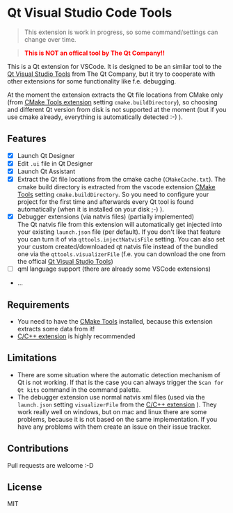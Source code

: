 # Qt Visual Studio Code Tools

> This extension is work in progress, so some command/settings can change over time.

> <span style="color:red; font-weight:bold;">This is NOT an offical tool by The Qt Company!!</span>

This is a Qt extension for VSCode. It is designed to be an similar tool to the [Qt Visual Studio Tools](https://marketplace.visualstudio.com/items?itemName=TheQtCompany.QtVisualStudioTools-19123) from The Qt Company, but it try to cooperate with other extensions for some functionality like f.e. debugging.

At the moment the extension extracts the Qt file locations from CMake only (from [CMake Tools extension](https://marketplace.visualstudio.com/items?itemName=ms-vscode.cmake-tools) setting `cmake.buildDirectory`), so choosing and different Qt version from disk is not supported at the moment (but if you use cmake already, everything is automatically detected :-) ).

## Features
* [x] Launch Qt Designer
* [x] Edit `.ui` file in Qt Designer
* [x] Launch Qt Assistant
* [x] Extract the Qt file locations from the cmake cache (`CMakeCache.txt`). The cmake build directory is extracted from the vscode extension [CMake Tools](https://marketplace.visualstudio.com/items?itemName=ms-vscode.cmake-tools) setting `cmake.buildDirectory`. 
  So you need to configure your project for the first time and afterwards every Qt tool is found automatically (when it is installed on your disk ;-) ).
* [x] Debugger extensions (via natvis files) (partially implemented)<br>
  The Qt natvis file from this extension will automatically get injected into your existing `launch.json` file (per default). If you don't like that feature you can turn it of via `qttools.injectNatvisFile` setting.
  You can also set your custom created/downloaded qt natvis file instead of the bundled one via the `qttools.visualizerFile` (f.e. you can download the one from the offical [Qt Visual Studio Tools](https://code.qt.io/cgit/qt-labs/vstools.git/tree/src/qtvstools/qt5.natvis.xml))
* [ ] qml language support (there are already some VSCode extensions)
* ...

## Requirements
* You need to have the [CMake Tools](https://marketplace.visualstudio.com/items?itemName=ms-vscode.cmake-tools) installed, because this extension extracts some data from it!
* [C/C++ extension](https://marketplace.visualstudio.com/items?itemName=ms-vscode.cpptools) is highly recommended

## Limitations
* There are some situation where the automatic detection mechanism of Qt is not working. If that is the case you can always trigger the `Scan for Qt kits` command in the command palette.
* The debugger extension use normal natvis xml files (used via the `launch.json` setting `visualizerFile` from the [C/C++ extension](https://marketplace.visualstudio.com/items?itemName=ms-vscode.cpptools) ). They work really well on windows, but on mac and linux there are some problems, because it is not based on the same implementation. If you have any problems with them create an issue on their issue tracker.

## Contributions
Pull requests are welcome :-D

## License
MIT
